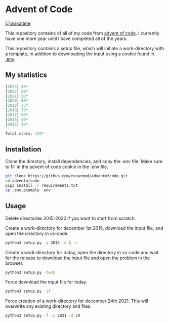 # Advent of Code

[![wakatime](https://wakatime.com/badge/user/4196dd87-492b-41f6-b435-4745a3d9200d/project/e525481b-ae87-4c3d-8306-fdc04898c825.svg)](https://wakatime.com/badge/user/4196dd87-492b-41f6-b435-4745a3d9200d/project/e525481b-ae87-4c3d-8306-fdc04898c825)

This repository contains of all of my code from [advent of code](https://adventofcode.com/). I currently have one more year until I have completed all of the years.

This repository contains a setup file, which will initiate a work-directory with a template, in addition to downloading the input using a cookie found in [.env](https://github.com/runarmod/adventofcode/blob/main/.env.example).

## My statistics

<!-- START STATS -->
```py
[2023] 50*
[2022] 50*
[2021] 50*
[2020] 50*
[2019] 35*
[2018] 50*
[2017] 50*
[2016] 50*
[2015] 50*

Total stars: 435*
```
<!-- END STATS -->

## Installation

Clone the directory, install dependencies, and copy the .env file. Make sure to fill in the advent of code cookie in the .env file.

```bash
git clone https://github.com/runarmod/adventofcode.git
cd adventofcode
pip3 install -r requirements.txt
cp .env.example .env
```

## Usage

Delete directories 2015-2022 if you want to start from scratch.

Create a work-directory for december 1st 2015, download the input file, and open the directory in vs-code.

```bash
python3 setup.py -y 2015 -d 1 -c
```

Create a work-directory for today, open the directory in vs-code and wait for the release to download the input file and open the problem in the browser.

```bash
python3 setup.py -twcb
```

Force download the input file for today.

```bash
python3 setup.py -if
```

Force creation of a work-directory for december 24th 2021. This will overwrite any existing directory and files.

```bash
python3 setup.py -f -y 2021 -d 24
```
